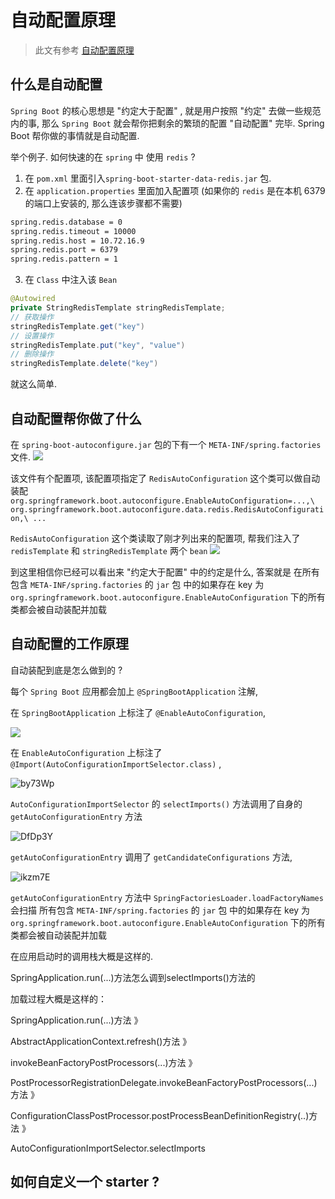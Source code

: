 # 自动配置原理

> 此文有参考 [自动配置原理](https://mp.weixin.qq.com/s?__biz=MzkwNjMwMTgzMQ==&mid=2247490236&idx=1&sn=636be5ccb19d59cfc1801efc22160ad0&source=41#wechat_redirect)


## 什么是自动配置

`Spring Boot` 的核心思想是 "约定大于配置" , 就是用户按照 "约定" 去做一些规范内的事, 那么 `Spring Boot` 就会帮你把剩余的繁琐的配置 "自动配置" 完毕. Spring Boot 帮你做的事情就是自动配置.

举个例子. 如何快速的在 `spring` 中 使用 `redis` ?

1. 在 `pom.xml` 里面引入`spring-boot-starter-data-redis.jar` 包.
2. 在 `application.properties` 里面加入配置项 (如果你的 `redis` 是在本机 6379 的端口上安装的, 那么连该步骤都不需要)
```bash
spring.redis.database = 0
spring.redis.timeout = 10000
spring.redis.host = 10.72.16.9
spring.redis.port = 6379
spring.redis.pattern = 1
```
3. 在 `Class` 中注入该 `Bean`

```java
@Autowired
private StringRedisTemplate stringRedisTemplate;
// 获取操作
stringRedisTemplate.get("key")
// 设置操作
stringRedisTemplate.put("key", "value")
// 删除操作
stringRedisTemplate.delete("key")
```
就这么简单.

## 自动配置帮你做了什么

在 `spring-boot-autoconfigure.jar` 包的下有一个 `META-INF/spring.factories` 文件.
![](https://cdn.jansora.com/files/uPic/2022/05/18/NRA2Wr.png)

该文件有个配置项, 该配置项指定了 `RedisAutoConfiguration` 这个类可以做自动装配
`org.springframework.boot.autoconfigure.EnableAutoConfiguration=...,\
org.springframework.boot.autoconfigure.data.redis.RedisAutoConfiguration,\
...`

`RedisAutoConfiguration` 这个类读取了刚才列出来的配置项, 帮我们注入了 `redisTemplate` 和 `stringRedisTemplate`
两个 `bean`
![](https://cdn.jansora.com/files/uPic/2022/05/18/YaNcBI.png)


到这里相信你已经可以看出来 "约定大于配置" 中的约定是什么, 答案就是 在所有包含 `META-INF/spring.factories` 的 `jar` 包
中的如果存在 key 为 `org.springframework.boot.autoconfigure.EnableAutoConfiguration` 下的所有类都会被自动装配并加载

## 自动配置的工作原理

自动装配到底是怎么做到的 ?

每个 `Spring Boot` 应用都会加上 `@SpringBootApplication` 注解,  

在 `SpringBootApplication` 上标注了 `@EnableAutoConfiguration`,

![](https://cdn.jansora.com/files/uPic/2022/05/18/AvmnWE.png)

在 `EnableAutoConfiguration` 上标注了 `@Import(AutoConfigurationImportSelector.class)` ,

![by73Wp](https://cdn.jansora.com/files/uPic/2022/05/18/by73Wp.png)


`AutoConfigurationImportSelector` 的 `selectImports()` 方法调用了自身的 `getAutoConfigurationEntry` 方法

![DfDp3Y](https://cdn.jansora.com/files/uPic/2022/05/18/DfDp3Y.png)

`getAutoConfigurationEntry` 调用了 `getCandidateConfigurations` 方法, 

![ikzm7E](https://cdn.jansora.com/files/uPic/2022/05/18/ikzm7E.png)


`getAutoConfigurationEntry` 方法中  `SpringFactoriesLoader.loadFactoryNames` 会扫描 所有包含 `META-INF/spring.factories` 的 `jar` 包
中的如果存在 key 为 `org.springframework.boot.autoconfigure.EnableAutoConfiguration` 下的所有类都会被自动装配并加载


在应用启动时的调用栈大概是这样的.

SpringApplication.run(...)方法怎么调到selectImports()方法的

加载过程大概是这样的：

SpringApplication.run(...)方法  》

AbstractApplicationContext.refresh()方法  》

invokeBeanFactoryPostProcessors(...)方法  》

PostProcessorRegistrationDelegate.invokeBeanFactoryPostProcessors(...) 方法  》

ConfigurationClassPostProcessor.postProcessBeanDefinitionRegistry(..)方法  》

AutoConfigurationImportSelector.selectImports




## 如何自定义一个 starter ?
